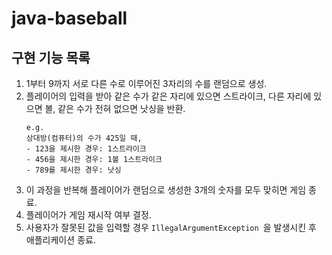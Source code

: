 # java-baseball

## 구현 기능 목록
1. 1부터 9까지 서로 다른 수로 이루어진 3자리의 수를 랜덤으로 생성.
2. 플레이어의 입력을 받아 같은 수가 같은 자리에 있으면 스트라이크, 다른 자리에 있으면 볼, 같은 수가 전혀 없으면 낫싱을 반환.
    ```
    e.g.
    상대방(컴퓨터)의 수가 425일 때,
    - 123을 제시한 경우: 1스트라이크
    - 456을 제시한 경우: 1볼 1스트라이크
    - 789를 제시한 경우: 낫싱
    ```
3. 이 과정을 반복해 플레이어가 랜덤으로 생성한 3개의 숫자를 모두 맞히면 게임 종료.
4. 플레이어가 게임 재시작 여부 결정.
5. 사용자가 잘못된 값을 입력할 경우 ```IllegalArgumentException ```을 발생시킨 후 애플리케이션 종료.